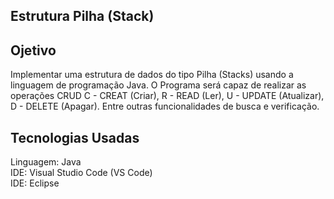## Estrutura Pilha (Stack)

## Ojetivo
<p>Implementar uma estrutura de dados do tipo Pilha (Stacks) usando a linguagem de programação Java. O Programa será capaz de realizar as operações CRUD C - CREAT (Criar), R - READ (Ler), U - UPDATE (Atualizar), D - DELETE (Apagar). Entre outras funcionalidades de busca e verificação.</p>

## Tecnologias Usadas
Linguagem: Java<br>
IDE: Visual Studio Code (VS Code)<br>
IDE: Eclipse

